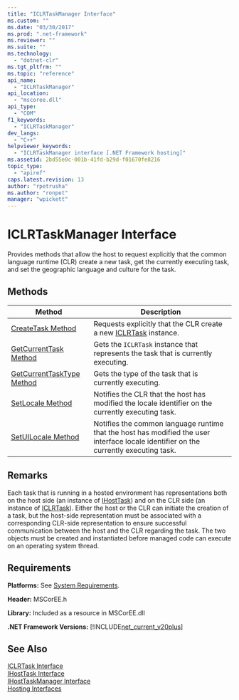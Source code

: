 ```yaml
---
title: "ICLRTaskManager Interface"
ms.custom: ""
ms.date: "03/30/2017"
ms.prod: ".net-framework"
ms.reviewer: ""
ms.suite: ""
ms.technology: 
  - "dotnet-clr"
ms.tgt_pltfrm: ""
ms.topic: "reference"
api_name: 
  - "ICLRTaskManager"
api_location: 
  - "mscoree.dll"
api_type: 
  - "COM"
f1_keywords: 
  - "ICLRTaskManager"
dev_langs: 
  - "C++"
helpviewer_keywords: 
  - "ICLRTaskManager interface [.NET Framework hosting]"
ms.assetid: 2bd55e0c-001b-41fd-b29d-f01670fe8216
topic_type: 
  - "apiref"
caps.latest.revision: 13
author: "rpetrusha"
ms.author: "ronpet"
manager: "wpickett"
---
```

# ICLRTaskManager Interface
Provides methods that allow the host to request explicitly that the common language runtime (CLR) create a new task, get the currently executing task, and set the geographic language and culture for the task.  
  
## Methods  
  
|Method|Description|  
|------------|-----------------|  
|[CreateTask Method](../../../../docs/framework/unmanaged-api/hosting/iclrtaskmanager-createtask-method.md)|Requests explicitly that the CLR create a new [ICLRTask](../../../../docs/framework/unmanaged-api/hosting/iclrtask-interface.md) instance.|  
|[GetCurrentTask Method](../../../../docs/framework/unmanaged-api/hosting/iclrtaskmanager-getcurrenttask-method.md)|Gets the `ICLRTask` instance that represents the task that is currently executing.|  
|[GetCurrentTaskType Method](../../../../docs/framework/unmanaged-api/hosting/iclrtaskmanager-getcurrenttasktype-method.md)|Gets the type of the task that is currently executing.|  
|[SetLocale Method](../../../../docs/framework/unmanaged-api/hosting/iclrtaskmanager-setlocale-method.md)|Notifies the CLR that the host has modified the locale identifier on the currently executing task.|  
|[SetUILocale Method](../../../../docs/framework/unmanaged-api/hosting/iclrtaskmanager-setuilocale-method.md)|Notifies the common language runtime that the host has modified the user interface locale identifier on the currently executing task.|  
  
## Remarks  
 Each task that is running in a hosted environment has representations both on the host side (an instance of [IHostTask](../../../../docs/framework/unmanaged-api/hosting/ihosttask-interface.md)) and on the CLR side (an instance of [ICLRTask](../../../../docs/framework/unmanaged-api/hosting/iclrtask-interface.md)). Either the host or the CLR can initiate the creation of a task, but the host-side representation must be associated with a corresponding CLR-side representation to ensure successful communication between the host and the CLR regarding the task. The two objects must be created and instantiated before managed code can execute on an operating system thread.  
  
## Requirements  
 **Platforms:** See [System Requirements](../../../../docs/framework/get-started/system-requirements.md).  
  
 **Header:** MSCorEE.h  
  
 **Library:** Included as a resource in MSCorEE.dll  
  
 **.NET Framework Versions:** [!INCLUDE[net_current_v20plus](../../../../includes/net-current-v20plus-md.md)]  
  
## See Also  
 [ICLRTask Interface](../../../../docs/framework/unmanaged-api/hosting/iclrtask-interface.md)   
 [IHostTask Interface](../../../../docs/framework/unmanaged-api/hosting/ihosttask-interface.md)   
 [IHostTaskManager Interface](../../../../docs/framework/unmanaged-api/hosting/ihosttaskmanager-interface.md)   
 [Hosting Interfaces](../../../../docs/framework/unmanaged-api/hosting/hosting-interfaces.md)
